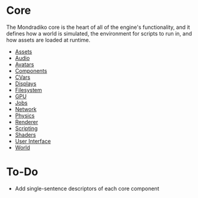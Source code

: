 # Core

The Mondradiko core is the heart of all of the engine's functionality, and it
defines how a world is simulated, the environment for scripts to run in, and
how assets are loaded at runtime.

- [Assets](/core/assets/)
- [Audio](/core/audio/)
- [Avatars](/core/avatars/)
- [Components](/core/components/)
- [CVars](/core/cvars/)
- [Displays](/core/displays/)
- [Filesystem](/core/filesystem/)
- [GPU](/core/gpu/)
- [Jobs](/core/jobs/)
- [Network](/core/network/)
- [Physics](/core/physics/)
- [Renderer](/core/renderer/)
- [Scripting](/core/scripting/)
- [Shaders](/core/shaders/)
- [User Interface](/core/ui/)
- [World](/core/world/)

# To-Do

- Add single-sentence descriptors of each core component
